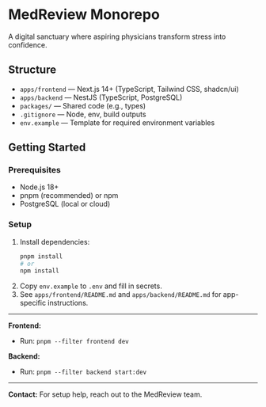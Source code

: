 # MedReview Monorepo

A digital sanctuary where aspiring physicians transform stress into confidence.

## Structure

- `apps/frontend` — Next.js 14+ (TypeScript, Tailwind CSS, shadcn/ui)
- `apps/backend` — NestJS (TypeScript, PostgreSQL)
- `packages/` — Shared code (e.g., types)
- `.gitignore` — Node, env, build outputs
- `env.example` — Template for required environment variables

## Getting Started

### Prerequisites
- Node.js 18+
- pnpm (recommended) or npm
- PostgreSQL (local or cloud)

### Setup
1. Install dependencies:
   ```sh
   pnpm install
   # or
   npm install
   ```
2. Copy `env.example` to `.env` and fill in secrets.
3. See `apps/frontend/README.md` and `apps/backend/README.md` for app-specific instructions.

---

**Frontend:**
- Run: `pnpm --filter frontend dev`

**Backend:**
- Run: `pnpm --filter backend start:dev`

---

**Contact:**
For setup help, reach out to the MedReview team.
